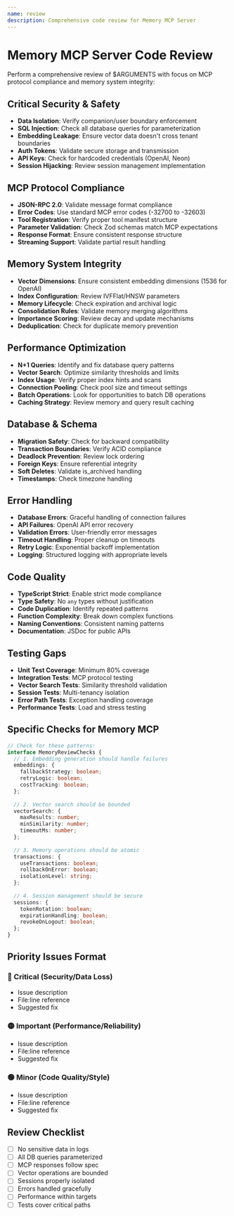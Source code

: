 ```yaml
---
name: review
description: Comprehensive code review for Memory MCP Server
---
```


# Memory MCP Server Code Review

Perform a comprehensive review of $ARGUMENTS with focus on MCP protocol compliance and memory system integrity:

## Critical Security & Safety

- **Data Isolation**: Verify companion/user boundary enforcement
- **SQL Injection**: Check all database queries for parameterization
- **Embedding Leakage**: Ensure vector data doesn't cross tenant boundaries
- **Auth Tokens**: Validate secure storage and transmission
- **API Keys**: Check for hardcoded credentials (OpenAI, Neon)
- **Session Hijacking**: Review session management implementation

## MCP Protocol Compliance

- **JSON-RPC 2.0**: Validate message format compliance
- **Error Codes**: Use standard MCP error codes (-32700 to -32603)
- **Tool Registration**: Verify proper tool manifest structure
- **Parameter Validation**: Check Zod schemas match MCP expectations
- **Response Format**: Ensure consistent response structure
- **Streaming Support**: Validate partial result handling

## Memory System Integrity

- **Vector Dimensions**: Ensure consistent embedding dimensions (1536 for OpenAI)
- **Index Configuration**: Review IVFFlat/HNSW parameters
- **Memory Lifecycle**: Check expiration and archival logic
- **Consolidation Rules**: Validate memory merging algorithms
- **Importance Scoring**: Review decay and update mechanisms
- **Deduplication**: Check for duplicate memory prevention

## Performance Optimization

- **N+1 Queries**: Identify and fix database query patterns
- **Vector Search**: Optimize similarity thresholds and limits
- **Index Usage**: Verify proper index hints and scans
- **Connection Pooling**: Check pool size and timeout settings
- **Batch Operations**: Look for opportunities to batch DB operations
- **Caching Strategy**: Review memory and query result caching

## Database & Schema

- **Migration Safety**: Check for backward compatibility
- **Transaction Boundaries**: Verify ACID compliance
- **Deadlock Prevention**: Review lock ordering
- **Foreign Keys**: Ensure referential integrity
- **Soft Deletes**: Validate is_archived handling
- **Timestamps**: Check timezone handling

## Error Handling

- **Database Errors**: Graceful handling of connection failures
- **API Failures**: OpenAI API error recovery
- **Validation Errors**: User-friendly error messages
- **Timeout Handling**: Proper cleanup on timeouts
- **Retry Logic**: Exponential backoff implementation
- **Logging**: Structured logging with appropriate levels

## Code Quality

- **TypeScript Strict**: Enable strict mode compliance
- **Type Safety**: No `any` types without justification
- **Code Duplication**: Identify repeated patterns
- **Function Complexity**: Break down complex functions
- **Naming Conventions**: Consistent naming patterns
- **Documentation**: JSDoc for public APIs

## Testing Gaps

- **Unit Test Coverage**: Minimum 80% coverage
- **Integration Tests**: MCP protocol testing
- **Vector Search Tests**: Similarity threshold validation
- **Session Tests**: Multi-tenancy isolation
- **Error Path Tests**: Exception handling coverage
- **Performance Tests**: Load and stress testing

## Specific Checks for Memory MCP

```typescript
// Check for these patterns:
interface MemoryReviewChecks {
  // 1. Embedding generation should handle failures
  embeddings: {
    fallbackStrategy: boolean;
    retryLogic: boolean;
    costTracking: boolean;
  };
  
  // 2. Vector search should be bounded
  vectorSearch: {
    maxResults: number;
    minSimilarity: number;
    timeoutMs: number;
  };
  
  // 3. Memory operations should be atomic
  transactions: {
    useTransactions: boolean;
    rollbackOnError: boolean;
    isolationLevel: string;
  };
  
  // 4. Session management should be secure
  sessions: {
    tokenRotation: boolean;
    expirationHandling: boolean;
    revokeOnLogout: boolean;
  };
}
```

## Priority Issues Format

### 🔴 Critical (Security/Data Loss)

- Issue description
- File:line reference
- Suggested fix

### 🟡 Important (Performance/Reliability)

- Issue description
- File:line reference
- Suggested fix

### 🟢 Minor (Code Quality/Style)

- Issue description
- File:line reference
- Suggested fix

## Review Checklist

- [ ] No sensitive data in logs
- [ ] All DB queries parameterized
- [ ] MCP responses follow spec
- [ ] Vector operations are bounded
- [ ] Sessions properly isolated
- [ ] Errors handled gracefully
- [ ] Performance within targets
- [ ] Tests cover critical paths
